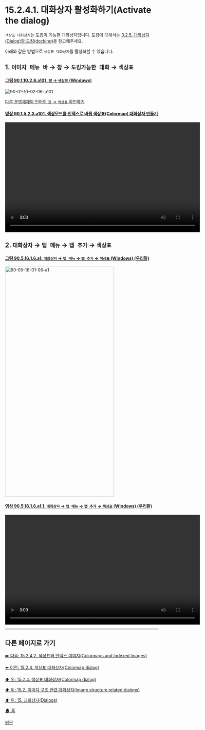 # 15.2.4.1. 대화상자 활성화하기(Activate the dialog)

`색상표 대화상자`는 도킹이 가능한 대화상자입니다. 도킹에 대해서는 [3.2.5. 대화상자(Dialog)와 도킹(docking)](./03-02-05-00-dialogs-and-docking.md)을 참고해주세요.

아래와 같은 방법으로 `색상표 대화상자`를 활성화할 수 있습니다.

<a id="15-02-04-01-s1"></a>

## 1. `이미지 메뉴 바` → `창` → `도킹가능한 대화` → `색상표`

<a id="90-01-10-02-06-a101"></a>

#### [그림 90.1.10.2.6.a101. `창` → `색상표` (Windows)](./90-01-10-02-06-colormap.md#90-01-10-02-06-a101)
![90-01-10-02-06-a101](https://github.com/wonder13662/gimp/assets/15767104/6bde90e9-1786-4537-8dc8-631d03c446db)

[다른 운영체제와 언어의 `창` → `색상표` 확인하기](./90-01-10-02-06-colormap.md#90-01-10-02-06-a102)

<a id="90-01-05-02-03-a101"></a>

#### [영상 90.1.5.2.3.a101. 색상모드를 인덱스로 바꿔 색상표(Colormap) 대화상자 만들기](./90-01-05-02-03-indexed.md#90-01-05-02-03-a101)
<video controls="controls" width="640" height="360" environment="MacOS:Sonoma 14.2.1 GIMP 2.10.36" src="https://github.com/wonder13662/gimp/assets/15767104/e1b86121-19a0-4830-b091-c3a2db7e6d72"></video>

<a id="15-02-04-01-s2"></a>

## 2. `대화상자` → `탭 메뉴` → `탭 추가` → `색상표`

<a id="90-05-16-01-06-a1"></a>

#### [그림 90.5.16.1.6.a1. `대화상자` → `탭 메뉴` → `탭 추가` → `색상표` (Windows) (우리말)](./90-05-16-01-06-colormap.md#90-05-16-01-06-a1)
<img width="358" height="754" alt="90-05-16-01-06-a1" src="https://github.com/wonder13662/gimp/assets/15767104/406b0edf-8bab-4155-b97d-0034af1cc7bf" />

<a id="90-05-16-01-06-a1-01"></a>

#### [영상 90.5.16.1.6.a1.1. `대화상자` → `탭 메뉴` → `탭 추가` → `색상표` (Windows) (우리말)](./90-05-16-01-06-colormap.md#90-05-16-01-06-a1-01)
<video controls="controls" width="640" height="360" src="https://github.com/wonder13662/gimp/assets/15767104/eaf632fc-e849-40db-968e-b1df1b7e3dfe"></video>

***

## 다른 페이지로 가기

[➡️ 다음: 15.2.4.2. 색상표와 인덱스 이미지(Colormaps and Indexed Images)](./15-02-04-02-colormaps_n_indexed_images.md)

[⬅️ 이전: 15.2.4. 색상표 대화상자(Colormap dialog)](./15-02-04-00-colormap-dialog.md)

[⬆️ 위: 15.2.4. 색상표 대화상자(Colormap dialog)](./15-02-04-00-colormap-dialog.md)

[⬆️ 위: 15.2. 이미지 구조 관련 대화상자(Image structure related dialogs)](./15-02-00-image-structure-related-dialogs.md)

[⬆️ 위: 15. 대화상자(Dialogs)](./15-00-dialogs.md)

[🏠 홈](./00-home.md)

[원문](https://docs.gimp.org/2.10/ko/gimp-indexed-palette-dialog.html#gimp-indexed-palette-dialog-activate)